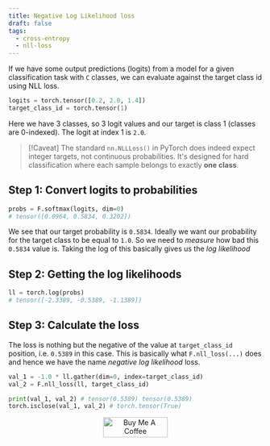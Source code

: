 ```yaml
---
title: Negative Log Likelihood loss
draft: false
tags:
  - cross-entropy
  - nll-loss
---
```


If we have some output predictions (logits) from a model for a given classification task with `C` classes, we can evaluate against the target class id using NLL loss.
```python
logits = torch.tensor([0.2, 2.0, 1.4])
target_class_id = torch.tensor(1)
```
Here we have 3 classes, so 3 logit values and our target is class 1 (classes are 0-indexed). The logit at index 1 is `2.0`.

> [!Caveat]
> The standard `nn.NLLLoss()` in PyTorch does indeed expect integer targets, not continuous probabilities. It's designed for hard classification where each sample belongs to exactly **one class**.

## Step 1: Convert logits to probabilities
```python
probs = F.softmax(logits, dim=0)
# tensor([0.0964, 0.5834, 0.3202])
```
We see that our target probability is `0.5834`. Ideally we want our probability for the target class to be equal to `1.0`. So we need to *measure* how bad this `0.5834` value is. Taking the log of this basically gives us the *log likelihood*

## Step 2: Getting the log likelihoods
```python
ll = torch.log(probs)
# tensor([-2.3389, -0.5389, -1.1389])
```

## Step 3: Calculate the loss
The loss is nothing but the negative of the value at `target_class_id` position, i.e. `0.5389` in this case. This is basically what `F.nll_loss(...)` does and hence we have the name *negative log likelihood* loss.
```python
val_1 = -1.0 * ll.gather(dim=0, index=target_class_id)
val_2 = F.nll_loss(ll, target_class_id)

print(val_1, val_2) # tensor(0.5389) tensor(0.5389) 
torch.isclose(val_1, val_2) # torch.tensor(True)
```



<div style="text-align: center;">
  <a href="https://www.buymeacoffee.com/ajkdrag" target="_blank"><img src="https://cdn.buymeacoffee.com/buttons/v2/default-red.png" alt="Buy Me A Coffee" style="height: 40px !important;width: 128px !important;"></a>
</div>